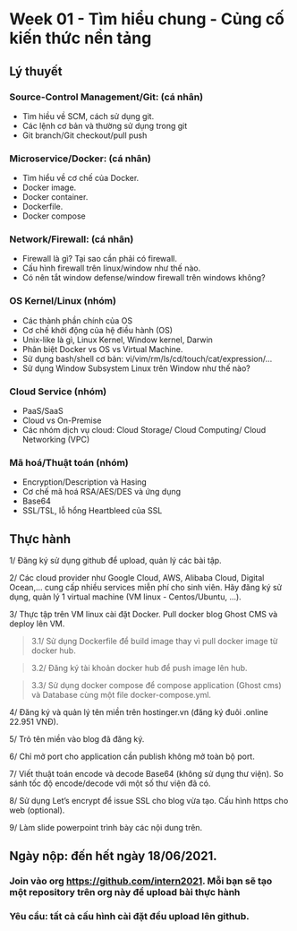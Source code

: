 # Week 01 - Tìm hiểu chung - Củng cố kiến thức nền tảng

## Lý thuyết

### Source-Control Management/Git: (cá nhân)

- Tìm hiều về SCM, cách sử dụng git.
- Các lệnh cơ bản và thường sử dụng trong git
- Git branch/Git checkout/pull push

### Microservice/Docker: (cá nhân)

- Tìm hiểu về cơ chế của Docker.
- Docker image.
- Docker container.
- Dockerfile.
- Docker compose

### Network/Firewall: (cá nhân)

- Firewall là gì? Tại sao cần phải có firewall.
- Cấu hình firewall trên linux/window như thế nào.
- Có nên tắt window defense/window firewall trên windows không?

### OS Kernel/Linux (nhóm)

- Các thành phần chính của OS
- Cơ chế khởi động của hệ điều hành (OS)
- Unix-like là gì, Linux Kernel, Window kernel, Darwin
- Phân biệt Docker vs OS vs Virtual Machine.
- Sử dụng bash/shell cơ bản: vi/vim/rm/ls/cd/touch/cat/expression/…
- Sử dụng Window Subsystem Linux trên Window như thế nào?

### Cloud Service (nhóm)

- PaaS/SaaS
- Cloud vs On-Premise
- Các nhóm dịch vụ cloud: Cloud Storage/ Cloud Computing/ Cloud Networking (VPC)

### Mã hoá/Thuật toán (nhóm)

- Encryption/Description và Hasing
- Cơ chế mã hoá RSA/AES/DES và ứng dụng
- Base64
- SSL/TSL, lỗ hổng Heartbleed của SSL

## Thực hành

1/ Đăng ký sử dụng github để upload, quản lý các bài tập.

2/ Các cloud provider như Google Cloud, AWS, Alibaba Cloud, Digital Ocean,... cung cấp nhiều services miễn phí cho sinh viên. Hãy đăng ký sử dụng, quản lý 1 virtual machine (VM linux - Centos/Ubuntu, ...).

3/ Thực tập trên VM linux cài đặt Docker. Pull docker blog Ghost CMS và deploy lên VM.

> 3.1/ Sử dụng Dockerfile để build image thay vì pull docker image từ docker hub.

> 3.2/ Đăng ký tài khoản docker hub để push image lên hub.

> 3.3/ Sử dụng docker compose để compose application (Ghost cms) và Database cùng một file docker-compose.yml.

4/ Đăng ký và quản lý tên miền trên hostinger.vn (đăng ký đuôi .online 22.951 VNĐ).

5/ Trỏ tên miền vào blog đã đăng ký.

6/ Chỉ mở port cho application cần publish không mở toàn bộ port.

7/ Viết thuật toán encode và decode Base64 (không sử dụng thư viện). So sánh tốc độ encode/decode với một số thư viện đã có.

8/ Sử dụng Let’s encrypt để issue SSL cho blog vừa tạo. Cấu hình https cho web (optional).

9/ Làm slide powerpoint trình bày các nội dung trên.

## Ngày nộp: đến hết ngày 18/06/2021.

### Join vào org https://github.com/intern2021. Mỗi bạn sẽ tạo một repository trên org này để upload bài thực hành

### Yêu cầu: tất cả cấu hình cài đặt đều upload lên github. 

